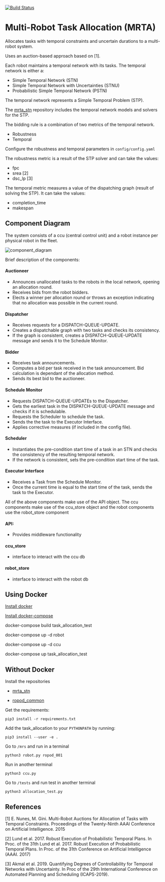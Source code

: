 
[![Build Status](https://travis-ci.com/anenriquez/mrta.svg?branch=master)](https://travis-ci.com/anenriquez/mrta)

# Multi-Robot Task Allocation (MRTA)

Allocates tasks with temporal constraints and uncertain durations to a multi-robot system.
 
Uses an auction-based approach based on [1]. 

Each robot maintains a temporal network with its tasks.
The temporal network is either a:
- Simple Temporal Network (STN)
- Simple Temporal Network with Uncertainties (STNU)
- Probabilistic Simple Temporal Network (PSTN)

The temporal network represents a Simple Temporal Problem (STP).

The [mrta_stn](https://github.com/anenriquez/mrta_stn/) repository includes the temporal
network models and solvers for the STP.


The bidding rule is a combination of two metrics of the temporal network.
- Robustness
- Temporal

Configure the robustness and temporal parameters in `config/config.yaml`

The robustness metric is a result of the STP solver and can take the values:

- fpc
- srea      [2]
- dsc_lp    [3]

The temporal metric measures a value of the dispatching graph (result of solving the STP).
It can take the values:

- completion_time
- makespan

## Component Diagram

The system consists of a ccu (central control unit) and a robot instance per physical robot in the fleet.

![component_diagram](https://github.com/anenriquez/mrta/blob/feature/schedule-monitor/documentation/component_diagram.png)

Brief description of the components: 

#### Auctioneer
- Announces unallocated tasks to the robots in the local network, opening an allocation round.
- Receives bids from the robot bidders.
- Elects a winner per allocation round or throws an exception indicating that no allocation was possible in the current round.

#### Dispatcher
-  Receives requests for a DISPATCH-QUEUE-UPDATE.
- Creates a dispatchable graph with two tasks and checks its consistency.
-  If the graph is consistent, creates a DISPATCH-QUEUE-UPDATE message and sends it to the Schedule Monitor. 

#### Bidder
- Receives task announcements.
- Computes a bid per task received in the task announcement. Bid calculation is dependant of the allocation method.
- Sends its best bid to the auctioneer.

#### Schedule Monitor
- Requests DISPATCH-QUEUE-UPDATEs to the Dispatcher.
- Gets the earliest task in the DISPATCH-QUEUE-UPDATE message and checks if it is schedulable.
- Requests the Scheduler to schedule the task. 
- Sends the the task to the Executor Interface.
- Applies corrective measures (if included in the config file).
 
#### Scheduler
- Instantiates the pre-condition start time of a task in an STN and checks the consistency of the resulting temporal network.
-  If the network is consistent, sets the pre-condition start time of the task. 

#### Executor Interface
- Receives a Task from the Schedule Monitor.
- Once the current time is equal to the start time of the task, sends the task to the Executor.

All of the above components make use of the API object. The ccu components make use of the ccu_store object and the robot components use the robot_store component

#### API:
- Provides middleware functionality

#### ccu_store
- interface to interact with the ccu db

#### robot_store
- interface to interact with the robot db









## Using Docker

[Install docker](https://docs.docker.com/install/linux/docker-ce/ubuntu/)

[Install docker-compose](https://docs.docker.com/compose/install/)

docker-compose build task_allocation_test

docker-compose up -d robot

docker-compose up -d ccu 

docker-compose up task_allocation_test


## Without Docker

Install the repositories

-  [mrta_stn](https://github.com/anenriquez/mrta_stn)

- [ropod_common](https://github.com/ropod-project/ropod_common)


Get the requirements:
```
pip3 install -r requirements.txt
```

Add the task_allocation to your `PYTHONPATH` by running:

```
pip3 install --user -e .
```

Go to `/mrs` and run in a terminal

```
python3 robot.py ropod_001
```

Run in another terminal

```
python3 ccu.py
```

Go to `/tests` and run test in another terminal
```
python3 allocation_test.py 
```

## References

[1] E. Nunes, M. Gini. Multi-Robot Auctions for Allocation of Tasks with Temporal Constraints. Proceedings of the Twenty-Ninth AAAI Conference on Artificial Intelligence. 2015

[2] Lund et al. 2017. Robust Execution of Probabilistic Temporal Plans. In Proc. of the 31th Lund et al. 2017. Robust Execution of Probabilistic Temporal Plans. In Proc. of the 31th Conference on Artificial Intelligence (AAAI. 2017)

[3] Akmal et al. 2019. Quantifying Degrees of Controllability for Temporal Networks with Uncertainty. In Proc of the 29th International Conference on Automated Planning and Scheduling (ICAPS-2019). 